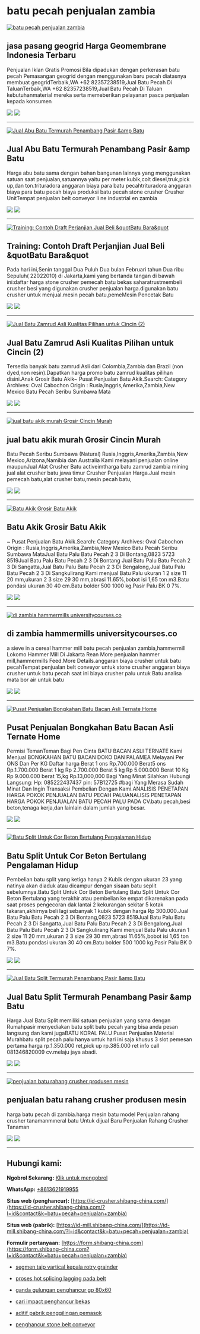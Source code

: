 # batu pecah penjualan zambia

<a href="https://swt.shibang-china.com/?l=id&img&k=batu+pecah+penjualan+zambia" target="_blank">![batu pecah penjualan zambia](http://static.shibang-china.com/all-800x300/1402.jpg)</a>

## jasa pasang geogrid Harga Geomembrane Indonesia Terbaru
Penjualan Iklan Gratis Promosi Bila dipadukan dengan perkerasan batu pecah Pemasangan geogrid dengan menggunakan baru pecah diatasnya membuat geogridTerbaik,WA +62 82357238519,Jual Batu Pecah Di TaluanTerbaik,WA +62 82357238519,Jual Batu Pecah Di Taluan kebutuhanmaterial mereka serta memeberikan pelayanan pasca penjualan kepada konsumen


<a href="https://whatsapp.shibangsoft.com/WhatsApp.php" target="_blank" title="WhatsApp">![](http://static.shibang-china.com/icon/whatsapp.png)</a> <a href="https://swt.shibang-china.com/?l=id&icon&k=batu+pecah+penjualan+zambia" target="_blank">![](http://static.shibang-china.com/icon/chat-id.png)</a>

---

<a href="https://swt.shibang-china.com/?l=id&img&k=batu+pecah+penjualan+zambia" target="_blank">![Jual Abu Batu Termurah Penambang Pasir &amp Batu](http://static.shibang-china.com/all-800x300/1244.jpg)</a>

## Jual Abu Batu Termurah Penambang Pasir &amp Batu
Harga abu batu sama dengan bahan bangunan lainnya yang menggunakan satuan saat penjualan,satuannya yaitu per meter kubik,colt diesel,truk,pick up,dan ton.trituradora anggaran biaya para batu pecahtrituradora anggaran biaya para batu pecah biaya produksi batu pecah stone crusher Crusher UnitTempat penjualan belt conveyor li ne industrial en zambia


<a href="https://whatsapp.shibangsoft.com/WhatsApp.php" target="_blank" title="WhatsApp">![](http://static.shibang-china.com/icon/whatsapp.png)</a> <a href="https://swt.shibang-china.com/?l=id&icon&k=batu+pecah+penjualan+zambia" target="_blank">![](http://static.shibang-china.com/icon/chat-id.png)</a>

---

<a href="https://swt.shibang-china.com/?l=id&img&k=batu+pecah+penjualan+zambia" target="_blank">![Training: Contoh Draft Perjanjian Jual Beli &quotBatu Bara&quot](http://static.shibang-china.com/all-800x300/422.jpg)</a>

## Training: Contoh Draft Perjanjian Jual Beli &quotBatu Bara&quot
Pada hari ini,Senin tanggal Dua Puluh Dua bulan Februari tahun Dua ribu Sepuluh( 22022010) di Jakarta,kami yang bertanda tangan di bawah ini:daftar harga stone crusher pemecah batu bekas saharatrustmembeli crusher besi yang digunakan crusher penjualan harga.digunakan batu crusher untuk menjual.mesin pecah batu,pemeMesin Pencetak Batu


<a href="https://whatsapp.shibangsoft.com/WhatsApp.php" target="_blank" title="WhatsApp">![](http://static.shibang-china.com/icon/whatsapp.png)</a> <a href="https://swt.shibang-china.com/?l=id&icon&k=batu+pecah+penjualan+zambia" target="_blank">![](http://static.shibang-china.com/icon/chat-id.png)</a>

---

<a href="https://swt.shibang-china.com/?l=id&img&k=batu+pecah+penjualan+zambia" target="_blank">![Jual Batu Zamrud Asli Kualitas Pilihan untuk Cincin (2)](http://static.shibang-china.com/all-800x300/701.jpg)</a>

## Jual Batu Zamrud Asli Kualitas Pilihan untuk Cincin (2)
Tersedia banyak batu zamrud Asli dari Colombia,Zambia dan Brazil (non dyed,non resin).Dapatkan harga promo batu zamrud kualitas pilihan disini.Anak Grosir Batu Akik~ Pusat Penjualan Batu Akik.Search: Category Archives: Oval Cabochon Origin : Rusia,Inggris,Amerika,Zambia,New Mexico Batu Pecah Seribu Sumbawa Mata


<a href="https://whatsapp.shibangsoft.com/WhatsApp.php" target="_blank" title="WhatsApp">![](http://static.shibang-china.com/icon/whatsapp.png)</a> <a href="https://swt.shibang-china.com/?l=id&icon&k=batu+pecah+penjualan+zambia" target="_blank">![](http://static.shibang-china.com/icon/chat-id.png)</a>

---

<a href="https://swt.shibang-china.com/?l=id&img&k=batu+pecah+penjualan+zambia" target="_blank">![jual batu akik murah Grosir Cincin Murah](http://static.shibang-china.com/all-800x300/603.jpg)</a>

## jual batu akik murah Grosir Cincin Murah
Batu Pecah Seribu Sumbawa (Natural) Rusia,Inggris,Amerika,Zambia,New Mexico,Arizona,Namibia dan Australia Kami melayani penjualan online maupunJual Alat Crusher Batu activeimtharga batu zamrud zambia mining jual alat crusher batu jawa timur Crusher Penjualan Harga.Jual mesin pemecah batu,alat crusher batu,mesin pecah batu,


<a href="https://whatsapp.shibangsoft.com/WhatsApp.php" target="_blank" title="WhatsApp">![](http://static.shibang-china.com/icon/whatsapp.png)</a> <a href="https://swt.shibang-china.com/?l=id&icon&k=batu+pecah+penjualan+zambia" target="_blank">![](http://static.shibang-china.com/icon/chat-id.png)</a>

---

<a href="https://swt.shibang-china.com/?l=id&img&k=batu+pecah+penjualan+zambia" target="_blank">![Batu Akik Grosir Batu Akik](http://static.shibang-china.com/all-800x300/864.jpg)</a>

## Batu Akik Grosir Batu Akik
~ Pusat Penjualan Batu Akik.Search: Category Archives: Oval Cabochon Origin : Rusia,Inggris,Amerika,Zambia,New Mexico Batu Pecah Seribu Sumbawa MataJual Batu Palu Batu Pecah 2 3 Di Bontang,0823 5723 8519Jual Batu Palu Batu Pecah 2 3 Di Bontang Jual Batu Palu Batu Pecah 2 3 Di Sangatta,Jual Batu Palu Batu Pecah 2 3 Di Bengalong,Jual Batu Palu Batu Pecah 2 3 Di Sangkulirang Kami menjual Batu Palu ukuran 1 2 size 11 20 mm,ukuran 2 3 size 29 30 mm,abrasi 11.65%,bobot isi 1,65 ton m3.Batu pondasi ukuran 30 40 cm.Batu bolder 500 1000 kg.Pasir Palu BK 0 7%.


<a href="https://whatsapp.shibangsoft.com/WhatsApp.php" target="_blank" title="WhatsApp">![](http://static.shibang-china.com/icon/whatsapp.png)</a> <a href="https://swt.shibang-china.com/?l=id&icon&k=batu+pecah+penjualan+zambia" target="_blank">![](http://static.shibang-china.com/icon/chat-id.png)</a>

---

<a href="https://swt.shibang-china.com/?l=id&img&k=batu+pecah+penjualan+zambia" target="_blank">![di zambia hammermills universitycourses.co](http://static.shibang-china.com/all-800x300/295.jpg)</a>

## di zambia hammermills universitycourses.co
a sieve in a cereal hammer mill batu pecah penjualan zambia,hammermill Lokomo Hammer Mill Di Jakarta Rean More penjualan hammer mill,hammermills Feed.More Details.anggaran biaya crusher untuk batu pecahTempat penjualan belt conveyor untuk stone crusher anggaran biaya crusher untuk batu pecah saat ini biaya crusher palu untuk Batu analisa mata bor air untuk batu


<a href="https://whatsapp.shibangsoft.com/WhatsApp.php" target="_blank" title="WhatsApp">![](http://static.shibang-china.com/icon/whatsapp.png)</a> <a href="https://swt.shibang-china.com/?l=id&icon&k=batu+pecah+penjualan+zambia" target="_blank">![](http://static.shibang-china.com/icon/chat-id.png)</a>

---

<a href="https://swt.shibang-china.com/?l=id&img&k=batu+pecah+penjualan+zambia" target="_blank">![Pusat Penjualan Bongkahan Batu Bacan Asli Ternate Home](http://static.shibang-china.com/all-800x300/45.jpg)</a>

## Pusat Penjualan Bongkahan Batu Bacan Asli Ternate Home
Permisi TemanTeman Bagi Pen Cinta BATU BACAN ASLI TERNATE Kami Menjual BONGKAHAN BATU BACAN DOKO DAN PALAMEA Melayani Per ONS Dan Per KG Daftar harga Berat 1 ons Rp.700.000 Berat5 ons Rp.1.700.000 Berat 1 kg Rp 2.700.000 Berat 5 kg Rp 5.000.000 Berat 10 Kg Rp 9.000.000 berat 15,kg Rp.13,000,000 Bagi Yang Minat Silahkan Hubungi Langsung: Hp: 085222437437 pin: 57B12725 #bagi Yang Merasa Sudah Minat Dan Ingin Transaksi Pembelian Dengan Kami.ANALISIS PENETAPAN HARGA POKOK PENJUALAN BATU PECAH PALUANALISIS PENETAPAN HARGA POKOK PENJUALAN BATU PECAH PALU PADA CV.batu pecah,besi beton,tenaga kerja,dan lainlain dalam jumlah yang besar.


<a href="https://whatsapp.shibangsoft.com/WhatsApp.php" target="_blank" title="WhatsApp">![](http://static.shibang-china.com/icon/whatsapp.png)</a> <a href="https://swt.shibang-china.com/?l=id&icon&k=batu+pecah+penjualan+zambia" target="_blank">![](http://static.shibang-china.com/icon/chat-id.png)</a>

---

<a href="https://swt.shibang-china.com/?l=id&img&k=batu+pecah+penjualan+zambia" target="_blank">![Batu Split Untuk Cor Beton Bertulang Pengalaman Hidup](http://static.shibang-china.com/all-800x300/123.jpg)</a>

## Batu Split Untuk Cor Beton Bertulang Pengalaman Hidup
Pembelian batu split yang ketiga hanya 2 Kubik dengan ukuran 23 yang natinya akan diaduk atau dicampur dengan sisaan batu seplit sebelumnya.Batu Split Untuk Cor Beton Bertulang Batu Split Untuk Cor Beton Bertulang yang terakhir atau pembelian ke empat dikarenakan pada saat proses pengecoran dak lantai 2 kekurangan sekitar 5 kotak takaran,akhirnya beli lagi sebanyak 1 kubik dengan harga Rp 300.000.Jual Batu Palu Batu Pecah 2 3 Di Bontang,0823 5723 8519Jual Batu Palu Batu Pecah 2 3 Di Sangatta,Jual Batu Palu Batu Pecah 2 3 Di Bengalong,Jual Batu Palu Batu Pecah 2 3 Di Sangkulirang Kami menjual Batu Palu ukuran 1 2 size 11 20 mm,ukuran 2 3 size 29 30 mm,abrasi 11.65%,bobot isi 1,65 ton m3.Batu pondasi ukuran 30 40 cm.Batu bolder 500 1000 kg.Pasir Palu BK 0 7%.


<a href="https://whatsapp.shibangsoft.com/WhatsApp.php" target="_blank" title="WhatsApp">![](http://static.shibang-china.com/icon/whatsapp.png)</a> <a href="https://swt.shibang-china.com/?l=id&icon&k=batu+pecah+penjualan+zambia" target="_blank">![](http://static.shibang-china.com/icon/chat-id.png)</a>

---

<a href="https://swt.shibang-china.com/?l=id&img&k=batu+pecah+penjualan+zambia" target="_blank">![Jual Batu Split Termurah Penambang Pasir &amp Batu](http://static.shibang-china.com/all-800x300/752.jpg)</a>

## Jual Batu Split Termurah Penambang Pasir &amp Batu
Harga Jual Batu Split memiliki satuan penjualan yang sama dengan Rumahpasir menyediakan batu split batu pecah yang bisa anda pesan langsung dan kami jugaBATU KORAL PALU Pusat Penjualan Material Murahbatu split pecah palu hanya untuk hari ini saja khusus 3 slot pemesan pertama harga rp.1.350.000 ret,pick up rp.385.000 ret info call 081346820009 cv.melaju jaya abadi.


<a href="https://whatsapp.shibangsoft.com/WhatsApp.php" target="_blank" title="WhatsApp">![](http://static.shibang-china.com/icon/whatsapp.png)</a> <a href="https://swt.shibang-china.com/?l=id&icon&k=batu+pecah+penjualan+zambia" target="_blank">![](http://static.shibang-china.com/icon/chat-id.png)</a>

---

<a href="https://swt.shibang-china.com/?l=id&img&k=batu+pecah+penjualan+zambia" target="_blank">![penjualan batu rahang crusher produsen mesin](http://static.shibang-china.com/all-800x300/764.jpg)</a>

## penjualan batu rahang crusher produsen mesin
harga batu pecah di zambia.harga mesin batu model Penjualan rahang crusher tanamanmıneral batu Untuk dijual Baru Penjualan Rahang Crusher Tanaman

<a href="https://whatsapp.shibangsoft.com/WhatsApp.php" target="_blank" title="WhatsApp">![](http://static.shibang-china.com/icon/whatsapp.png)</a> <a href="https://swt.shibang-china.com/?l=id&icon&k=batu+pecah+penjualan+zambia" target="_blank">![](http://static.shibang-china.com/icon/chat-id.png)</a>

---
## Hubungi kami:

**Ngobrol Sekarang:** [Klik untuk mengobrol](https://swt.shibang-china.com?l=id&contact&k=batu+pecah+penjualan+zambia)

**WhatsApp:**  [+8613621919955](https://whatsapp.shibangsoft.com/WhatsApp.php)

**Situs web (penghancur):** [https://id-crusher.shibang-china.com/](https://id-crusher.shibang-china.com/?l=id&contact&k=batu+pecah+penjualan+zambia)

**Situs web (pabrik):** [https://id-mill.shibang-china.com/](https://id-mill.shibang-china.com/?l=id&contact&k=batu+pecah+penjualan+zambia)

**Formulir pertanyaan:** [https://form.shibang-china.com](https://form.shibang-china.com?l=id&contact&k=batu+pecah+penjualan+zambia)

* [segmen taip vartical kepala rotry grainder](../39/segmen%20taip%20vartical%20kepala%20rotry%20grainder.md)

* [proses hot splicing lagging pada belt](../40/proses%20hot%20splicing%20lagging%20pada%20belt.md)

* [ganda gulungan penghancur gp 80x60](../38/ganda%20gulungan%20penghancur%20gp%2080x60.md)

* [cari impact penghancur bekas](../40/cari%20impact%20penghancur%20bekas.md)

* [aditif pabrik penggilingan pemasok](../35/aditif%20pabrik%20penggilingan%20pemasok.md)

* [penghancur stone belt conveyor](../40/penghancur%20stone%20belt%20conveyor.md)